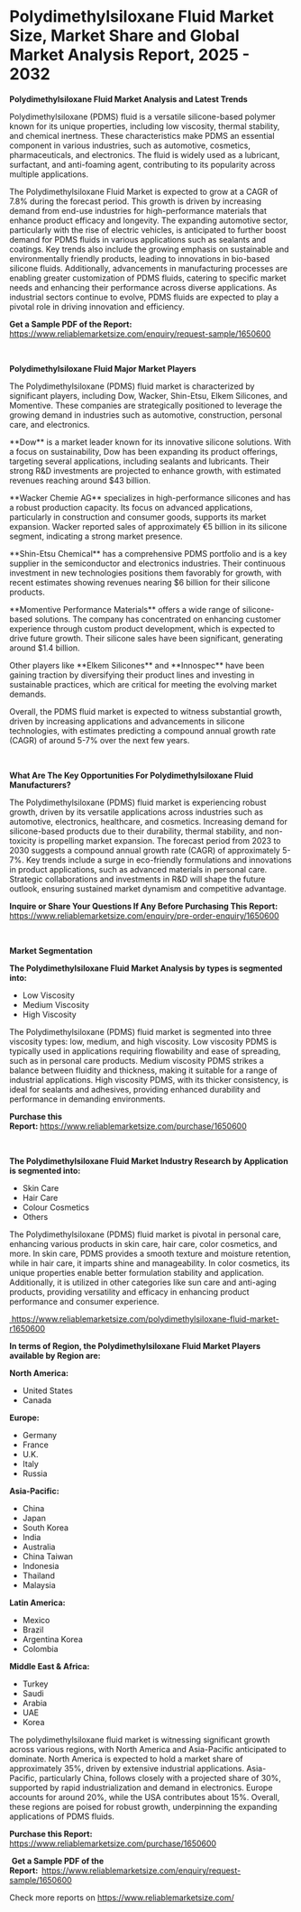 <p><h1>Polydimethylsiloxane Fluid Market Size, Market Share and Global Market Analysis Report, 2025 - 2032</h1></p><p><strong>Polydimethylsiloxane Fluid Market Analysis and Latest Trends</strong></p>
<p><p>Polydimethylsiloxane (PDMS) fluid is a versatile silicone-based polymer known for its unique properties, including low viscosity, thermal stability, and chemical inertness. These characteristics make PDMS an essential component in various industries, such as automotive, cosmetics, pharmaceuticals, and electronics. The fluid is widely used as a lubricant, surfactant, and anti-foaming agent, contributing to its popularity across multiple applications.</p><p>The Polydimethylsiloxane Fluid Market is expected to grow at a CAGR of 7.8% during the forecast period. This growth is driven by increasing demand from end-use industries for high-performance materials that enhance product efficacy and longevity. The expanding automotive sector, particularly with the rise of electric vehicles, is anticipated to further boost demand for PDMS fluids in various applications such as sealants and coatings. Key trends also include the growing emphasis on sustainable and environmentally friendly products, leading to innovations in bio-based silicone fluids. Additionally, advancements in manufacturing processes are enabling greater customization of PDMS fluids, catering to specific market needs and enhancing their performance across diverse applications. As industrial sectors continue to evolve, PDMS fluids are expected to play a pivotal role in driving innovation and efficiency.</p></p>
<p><strong>Get a Sample PDF of the Report:&nbsp;</strong> <a href="https://www.reliablemarketsize.com/enquiry/request-sample/1650600?utm_campaign=3075&utm_medium=2&utm_source=Github&utm_content=ia&utm_term=31032025&utm_id=polydimethylsiloxane-fluid">https://www.reliablemarketsize.com/enquiry/request-sample/1650600</a></p>
<p>&nbsp;</p>
<p><strong>Polydimethylsiloxane Fluid Major Market Players</strong></p>
<p><p>The Polydimethylsiloxane (PDMS) fluid market is characterized by significant players, including Dow, Wacker, Shin-Etsu, Elkem Silicones, and Momentive. These companies are strategically positioned to leverage the growing demand in industries such as automotive, construction, personal care, and electronics.</p><p>**Dow** is a market leader known for its innovative silicone solutions. With a focus on sustainability, Dow has been expanding its product offerings, targeting several applications, including sealants and lubricants. Their strong R&D investments are projected to enhance growth, with estimated revenues reaching around $43 billion.</p><p>**Wacker Chemie AG** specializes in high-performance silicones and has a robust production capacity. Its focus on advanced applications, particularly in construction and consumer goods, supports its market expansion. Wacker reported sales of approximately €5 billion in its silicone segment, indicating a strong market presence.</p><p>**Shin-Etsu Chemical** has a comprehensive PDMS portfolio and is a key supplier in the semiconductor and electronics industries. Their continuous investment in new technologies positions them favorably for growth, with recent estimates showing revenues nearing $6 billion for their silicone products.</p><p>**Momentive Performance Materials** offers a wide range of silicone-based solutions. The company has concentrated on enhancing customer experience through custom product development, which is expected to drive future growth. Their silicone sales have been significant, generating around $1.4 billion.</p><p>Other players like **Elkem Silicones** and **Innospec** have been gaining traction by diversifying their product lines and investing in sustainable practices, which are critical for meeting the evolving market demands. </p><p>Overall, the PDMS fluid market is expected to witness substantial growth, driven by increasing applications and advancements in silicone technologies, with estimates predicting a compound annual growth rate (CAGR) of around 5-7% over the next few years.</p></p>
<p>&nbsp;</p>
<p><strong>What Are The Key Opportunities For Polydimethylsiloxane Fluid Manufacturers?</strong></p>
<p><p>The Polydimethylsiloxane (PDMS) fluid market is experiencing robust growth, driven by its versatile applications across industries such as automotive, electronics, healthcare, and cosmetics. Increasing demand for silicone-based products due to their durability, thermal stability, and non-toxicity is propelling market expansion. The forecast period from 2023 to 2030 suggests a compound annual growth rate (CAGR) of approximately 5-7%. Key trends include a surge in eco-friendly formulations and innovations in product applications, such as advanced materials in personal care. Strategic collaborations and investments in R&D will shape the future outlook, ensuring sustained market dynamism and competitive advantage.</p></p>
<p><strong>Inquire or Share Your Questions If Any Before Purchasing This Report:</strong> <a href="https://www.reliablemarketsize.com/enquiry/pre-order-enquiry/1650600?utm_campaign=3075&utm_medium=2&utm_source=Github&utm_content=ia&utm_term=31032025&utm_id=polydimethylsiloxane-fluid">https://www.reliablemarketsize.com/enquiry/pre-order-enquiry/1650600</a></p>
<p>&nbsp;</p>
<p><strong>Market Segmentation</strong></p>
<p><strong>The Polydimethylsiloxane Fluid Market Analysis by types is segmented into:</strong></p>
<p><ul><li>Low Viscosity</li><li>Medium Viscosity</li><li>High Viscosity</li></ul></p>
<p><p>The Polydimethylsiloxane (PDMS) fluid market is segmented into three viscosity types: low, medium, and high viscosity. Low viscosity PDMS is typically used in applications requiring flowability and ease of spreading, such as in personal care products. Medium viscosity PDMS strikes a balance between fluidity and thickness, making it suitable for a range of industrial applications. High viscosity PDMS, with its thicker consistency, is ideal for sealants and adhesives, providing enhanced durability and performance in demanding environments.</p></p>
<p><strong>Purchase this Report:&nbsp;</strong><a href="https://www.reliablemarketsize.com/purchase/1650600?utm_campaign=3075&utm_medium=2&utm_source=Github&utm_content=ia&utm_term=31032025&utm_id=polydimethylsiloxane-fluid">https://www.reliablemarketsize.com/purchase/1650600</a></p>
<p>&nbsp;</p>
<p><strong>The Polydimethylsiloxane Fluid Market Industry Research by Application is segmented into:</strong></p>
<p><ul><li>Skin Care</li><li>Hair Care</li><li>Colour Cosmetics</li><li>Others</li></ul></p>
<p><p>The Polydimethylsiloxane (PDMS) fluid market is pivotal in personal care, enhancing various products in skin care, hair care, color cosmetics, and more. In skin care, PDMS provides a smooth texture and moisture retention, while in hair care, it imparts shine and manageability. In color cosmetics, its unique properties enable better formulation stability and application. Additionally, it is utilized in other categories like sun care and anti-aging products, providing versatility and efficacy in enhancing product performance and consumer experience.</p></p>
<p><a href="https://www.reliablemarketsize.com/polydimethylsiloxane-fluid-market-r1650600?utm_campaign=3075&utm_medium=2&utm_source=Github&utm_content=ia&utm_term=31032025&utm_id=polydimethylsiloxane-fluid">&nbsp;https://www.reliablemarketsize.com/polydimethylsiloxane-fluid-market-r1650600</a></p>
<p><strong>In terms of Region, the Polydimethylsiloxane Fluid Market Players available by Region are:</strong></p>
<p>
    <p> <strong> North America: </strong>
        <ul>
            <li>United States</li>
            <li>Canada</li>
        </ul>
        </p> 
    <p> <strong> Europe: </strong>
        <ul>
            <li>Germany</li>
            <li>France</li>
            <li>U.K.</li>
            <li>Italy</li>
            <li>Russia</li>
        </ul>
        </p> 
    <p> <strong> Asia-Pacific: </strong>
        <ul>
            <li>China</li>
            <li>Japan</li>
            <li>South Korea</li>
            <li>India</li>
            <li>Australia</li>
            <li>China Taiwan</li>
            <li>Indonesia</li>
            <li>Thailand</li>
            <li>Malaysia</li>
        </ul>
        </p> 
    <p> <strong> Latin America: </strong>
        <ul>
            <li>Mexico</li>
            <li>Brazil</li>
            <li>Argentina Korea</li>
            <li>Colombia</li>
        </ul>
        </p> 
    <p> <strong> Middle East & Africa: </strong>
        <ul>
            <li>Turkey</li>
            <li>Saudi</li>
            <li>Arabia</li>
            <li>UAE</li>
            <li>Korea</li>
        </ul>
    </p>
    </p>
<p><p>The polydimethylsiloxane fluid market is witnessing significant growth across various regions, with North America and Asia-Pacific anticipated to dominate. North America is expected to hold a market share of approximately 35%, driven by extensive industrial applications. Asia-Pacific, particularly China, follows closely with a projected share of 30%, supported by rapid industrialization and demand in electronics. Europe accounts for around 20%, while the USA contributes about 15%. Overall, these regions are poised for robust growth, underpinning the expanding applications of PDMS fluids.</p></p>
<p><strong>Purchase this Report: </strong><a href="https://www.reliablemarketsize.com/purchase/1650600?utm_campaign=3075&utm_medium=2&utm_source=Github&utm_content=ia&utm_term=31032025&utm_id=polydimethylsiloxane-fluid">https://www.reliablemarketsize.com/purchase/1650600</a></p>
<p>&nbsp;<strong>Get a Sample PDF of the Report:&nbsp;&nbsp;</strong><a href="https://www.reliablemarketsize.com/enquiry/request-sample/1650600?utm_campaign=3075&utm_medium=2&utm_source=Github&utm_content=ia&utm_term=31032025&utm_id=polydimethylsiloxane-fluid">https://www.reliablemarketsize.com/enquiry/request-sample/1650600</a></p>
<p><strong></strong></p>
<p>Check more reports on <a href="https://www.reliablemarketsize.com/?utm_campaign=3075&utm_medium=2&utm_source=Github&utm_content=ia&utm_term=31032025&utm_id=polydimethylsiloxane-fluid">https://www.reliablemarketsize.com/</a></p>